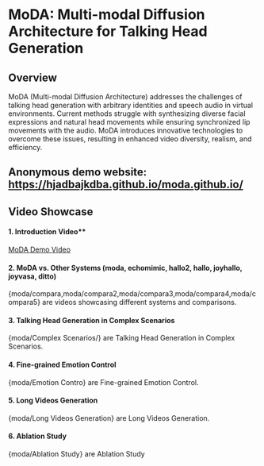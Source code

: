 # MoDA: Multi-modal Diffusion Architecture for Talking Head Generation

## Overview

MoDA (Multi-modal Diffusion Architecture) addresses the challenges of talking head generation with arbitrary identities and speech audio in virtual environments. Current methods struggle with synthesizing diverse facial expressions and natural head movements while ensuring synchronized lip movements with the audio. MoDA introduces innovative technologies to overcome these issues, resulting in enhanced video diversity, realism, and efficiency.
## Anonymous demo website: https://hjadbajkdba.github.io/moda.github.io/

## Video Showcase

#### 1. Introduction Video**
[MoDA Demo Video](moda/moda.mp4)

#### 2. MoDA vs. Other Systems (moda, echomimic, hallo2, hallo, joyhallo, joyvasa, ditto)
{moda/compara,moda/compara2,moda/compara3,moda/compara4,moda/compara5} are videos showcasing different systems and comparisons.
#### 3. Talking Head Generation in Complex Scenarios
{moda/Complex Scenarios/} are Talking Head Generation in Complex Scenarios.
#### 4. Fine-grained Emotion Control
{moda/Emotion Contro} are Fine-grained Emotion Control.
#### 5. Long Videos Generation
{moda/Long Videos Generation} are Long Videos Generation.
#### 6. Ablation Study
{moda/Ablation Study} are Ablation Study


